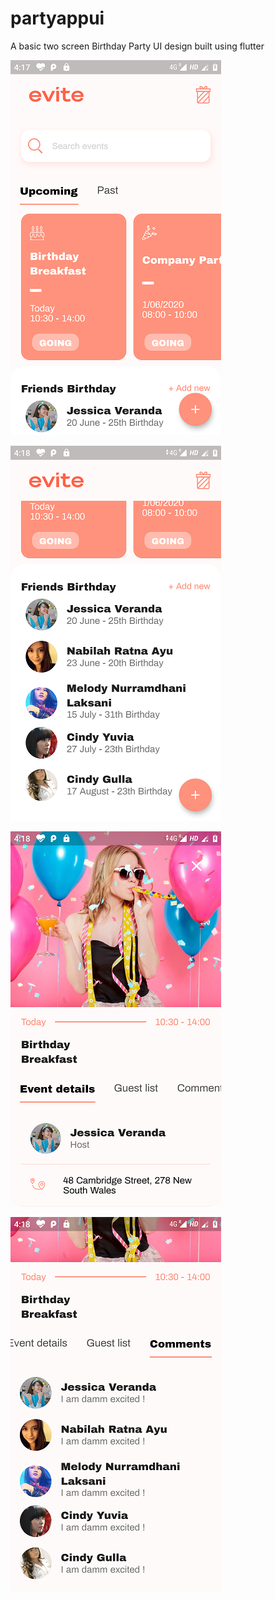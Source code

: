 # partyappui

A basic two screen Birthday Party UI design built using flutter



![alt tag](https://github.com/rahul-connect/party_app_ui/blob/master/screenshots/image1.png?raw=true)

![alt tag](https://github.com/rahul-connect/party_app_ui/blob/master/screenshots/image2.png?raw=true)

![alt tag](https://github.com/rahul-connect/party_app_ui/blob/master/screenshots/image3.png?raw=true)

![alt tag](https://github.com/rahul-connect/party_app_ui/blob/master/screenshots/image4.png?raw=true)
